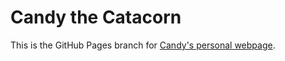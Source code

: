 # Candy the Catacorn

This is the GitHub Pages branch for [Candy's personal webpage](https://galaxyallie.space/candy-the-catacorn).